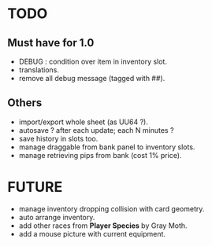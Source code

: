 # TODO
## Must have for 1.0
- DEBUG : condition over item in inventory slot.
- translations.
- remove all debug message (tagged with ##).

## Others
- import/export whole sheet (as UU64 ?).
- autosave ? after each update; each N minutes ?
- save history in slots too.
- manage draggable from bank panel to inventory slots.
- manage retrieving pips from bank (cost 1% price).

# FUTURE
- manage inventory dropping collision with card geometry.
- auto arrange inventory.
- add other races from **Player Species** by Gray Moth.
- add a mouse picture with current equipment.

